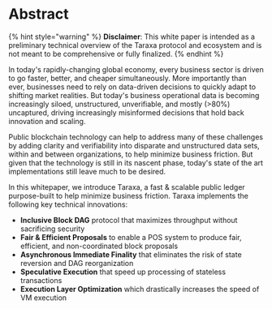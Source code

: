# Abstract

{% hint style="warning" %}
**Disclaimer**: This white paper is intended as a preliminary technical overview of the Taraxa protocol and ecosystem and is not meant to be comprehensive or fully finalized.
{% endhint %}

In today's rapidly-changing global economy, every business sector is driven to go faster, better, and cheaper simultaneously. More importantly than ever, businesses need to rely on data-driven decisions to quickly adapt to shifting market realities. But today's business operational data is becoming increasingly siloed, unstructured, unverifiable, and mostly \(&gt;80%\) uncaptured, driving increasingly misinformed decisions that hold back innovation and scaling. 

Public blockchain technology can help to address many of these challenges by adding clarity and verifiability into disparate and unstructured data sets, within and between organizations, to help minimize business friction. But given that the technology is still in its nascent phase, today's state of the art implementations still leave much to be desired.  

In this whitepaper, we introduce Taraxa, a fast & scalable public ledger purpose-built to help minimize business friction. Taraxa implements the following key technical innovations: 

* **Inclusive Block DAG** protocol that maximizes throughput without sacrificing security
* **Fair & Efficient Proposals** to enable a POS system to produce fair, efficient, and non-coordinated block proposals
* **Asynchronous Immediate Finality** that eliminates the risk of state reversion and DAG reorganization
* **Speculative Execution** that speed up processing of stateless transactions
* **Execution Layer Optimization** which drastically increases the speed of VM execution

